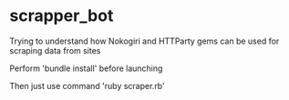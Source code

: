 # scrapper_bot


Trying to understand how Nokogiri and HTTParty gems can be used for scraping data from sites 

Perform 'bundle install' before launching

Then just use command 'ruby scraper.rb'
